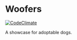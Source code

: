 # Woofers

[![CodeClimate](https://codeclimate.com/github/chrisdambrosio/woofers/badges/gpa.svg)](https://codeclimate.com/github/chrisdambrosio/woofers)

A showcase for adoptable dogs.
